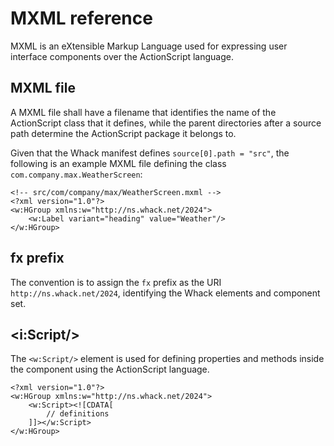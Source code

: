 # MXML reference

MXML is an eXtensible Markup Language used for expressing user interface components over the ActionScript language.

## MXML file

A MXML file shall have a filename that identifies the name of the ActionScript class that it defines, while the parent directories after a source path determine the ActionScript package it belongs to.

Given that the Whack manifest defines `source[0].path = "src"`, the following is an example MXML file defining the class `com.company.max.WeatherScreen`:

```mxml
<!-- src/com/company/max/WeatherScreen.mxml -->
<?xml version="1.0"?>
<w:HGroup xmlns:w="http://ns.whack.net/2024">
    <w:Label variant="heading" value="Weather"/>
</w:HGroup>
```

## fx prefix

The convention is to assign the `fx` prefix as the URI `http://ns.whack.net/2024`, identifying the Whack elements and component set.

## &lt;i:Script/&gt;

The `<w:Script/>` element is used for defining properties and methods inside the component using the ActionScript language.

```mxml
<?xml version="1.0"?>
<w:HGroup xmlns:w="http://ns.whack.net/2024">
    <w:Script><![CDATA[
        // definitions
    ]]></w:Script>
</w:HGroup>
```